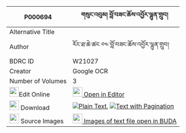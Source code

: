 |P000694|གསུང་འབུམ། བློ་བཟང་ཆོས་འབྱོར་ལྷུན་གྲུབ། 
| --- | --- 
|Alternative Title |
|Author| རོང་ཐ་ཆེ་ཚང ༠༤་བློ་བཟང་ཆོས་འབྱོར་ལྷུན་གྲུབ།
|BDRC ID | W21027
|Creator | Google OCR
|Number of Volumes| 3
|<img width="25" src="https://img.icons8.com/color/25/000000/edit-property.png">Edit Online| [<img width="25" src="https://avatars.githubusercontent.com/u/45091458?s=200&v=4"> Open in Editor](http://editor.openpecha.org/P000694)
|<img width="25" src="https://img.icons8.com/fluent/48/000000/download-2.png"/>  Download | [![](https://img.icons8.com/color/20/000000/txt.png)Plain Text](https://github.com/Openpecha/P000694/releases/download/v1/sungbum_lozang_chojor_lhundrub_plain_P000694.zip), [![](https://img.icons8.com/color/20/000000/txt.png)Text with Pagination](https://github.com/Openpecha/P000694/releases/download/v1/sungbum_lozang_chojor_lhundrub_pages_P000694.zip)
|<img width="25" src="https://img.icons8.com/plasticine/100/000000/pictures-folder.png"/>  Source Images | [<img width="25" src="https://library.bdrc.io/icons/BUDA-small.svg"> Images of text file open in BUDA](https://library.bdrc.io/show/bdr:W21027)